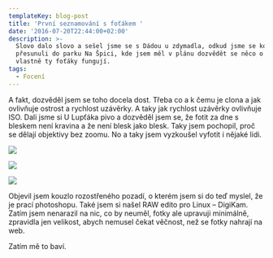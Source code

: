 ```yaml
---
templateKey: blog-post
title: 'První seznamování s foťákem '
date: '2016-07-20T22:44:00+02:00'
description: >-
  Slovo dalo slovo a sešel jsme se s Dádou u zdymadla, odkud jsme se kolmo
  přesunuli do parku Na Špici, kde jsem měl v plánu dozvědět se něco o tom, jak
  vlastně ty foťáky fungují.
tags:
  - Focení
---
```

A fakt, dozvěděl jsem se toho docela dost. Třeba co a k čemu je clona a jak ovlivňuje ostrost a rychlost uzávěrky. A taky jak rychlost uzávěrky ovlivňuje ISO. Dali jsme si U Lupťáka pivo a dozvěděl jsem se, že fotit za dne s bleskem není kravina a že není blesk jako blesk. Taky jsem pochopil, proč se dělají objektivy bez zoomu. No a taky jsem vyzkoušel vyfotit i nějaké lidi.

![](/img/img_3804.jpg)

![](/img/img_3794.jpg)

![](/img/img_3773.jpg)

Objevil jsem kouzlo rozostřeného pozadí, o kterém jsem si do teď myslel, že je prací photoshopu. Také jsem si našel RAW edito pro Linux – DigiKam. Zatím jsem nenarazil na nic, co by neuměl, fotky ale upravuji minimálně, zpravidla jen velikost, abych nemusel čekat věčnost, než se fotky nahrají na web.



Zatím mě to baví.
